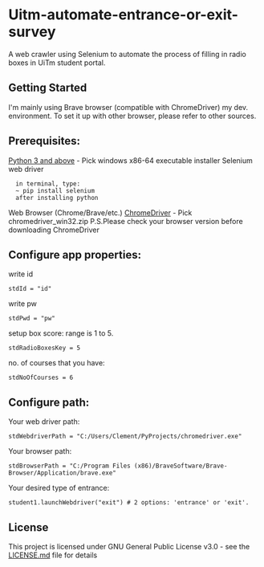 # Uitm-automate-entrance-or-exit-survey
A web crawler using Selenium to automate the process of filling in radio boxes in UiTm student portal.

## Getting Started
I'm mainly using Brave browser (compatible with ChromeDriver) my dev. environment. To set it up with other browser,
please refer to other sources.

## Prerequisites:
[Python 3 and above](https://www.python.org/downloads/) - Pick windows x86-64 executable installer
Selenium web driver
```
  in terminal, type:
  ~ pip install selenium
  after installing python
```
Web Browser (Chrome/Brave/etc.)
[ChromeDriver](https://chromedriver.chromium.org/downloads) - Pick chromedriver_win32.zip
P.S.Please check your browser version before downloading ChromeDriver

## Configure app properties:
write id
```
stdId = "id"
```
write pw
```
stdPwd = "pw"
```
setup box score: range is 1 to 5.
```
stdRadioBoxesKey = 5
```
no. of courses that you have:
```
stdNoOfCourses = 6
```

## Configure path:
Your web driver path:
```
stdWebdriverPath = "C:/Users/Clement/PyProjects/chromedriver.exe"
```
Your browser path:
```
stdBrowserPath = "C:/Program Files (x86)/BraveSoftware/Brave-Browser/Application/brave.exe"
```
Your desired type of entrance:
```
student1.launchWebdriver("exit") # 2 options: 'entrance' or 'exit'.
```
## License
This project is licensed under GNU General Public License v3.0 - see the [LICENSE.md](LICENSE.md) file for details
